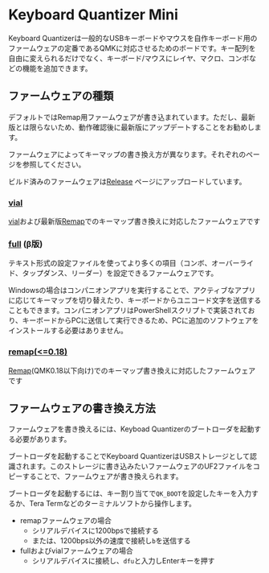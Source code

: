 # Keyboard Quantizer Mini

Keyboard Quantizerは一般的なUSBキーボードやマウスを自作キーボード用のファームウェアの定番であるQMKに対応させるためのボードです。キー配列を自由に変えられるだけでなく、キーボード/マウスにレイヤ、マクロ、コンボなどの機能を追加できます。

## ファームウェアの種類

デフォルトではRemap用ファームウェアが書き込まれています。ただし、最新版とは限らないため、動作確認後に最新版にアップデートすることをお勧めします。

ファームウェアによってキーマップの書き換え方が異なります。それぞれのページを参照してください。

ビルド済みのファームウェアは[Release](https://github.com/sekigon-gonnoc/keyboard-quantizer-doc/releases) ページにアップロードしています。

### [vial](vial.md)

[vial](https://vial.rocks/)および最新版[Remap](https://remap-keys.app/)でのキーマップ書き換えに対応したファームウェアです

### [full](full.md) (β版)

テキスト形式の設定ファイルを使ってより多くの項目（コンボ、オーバーライド、タップダンス、リーダー）を設定できるファームウェアです。

Windowsの場合はコンパニオンアプリを実行することで、アクティブなアプリに応じてキーマップを切り替えたり、キーボードからユニコード文字を送信することもできます。コンパニオンアプリはPowerShellスクリプトで実装されており、キーボードからPCに送信して実行できるため、PCに追加のソフトウェアをインストールする必要はありません。

### [remap(<=0.18)](remap.md)

[Remap](https://qmk018.remap-keys.app/)(QMK0.18以下向け)でのキーマップ書き換えに対応したファームウェアです

## ファームウェアの書き換え方法

ファームウェアを書き換えるには、Keyboad Quantizerのブートローダを起動する必要があります。

ブートローダを起動することでKeyboard QuantizerはUSBストレージとして認識されます。このストレージに書き込みたいファームウェアのUF2ファイルをコピーすることで、ファームウェアが書き換えられます。

ブートローダを起動するには、キー割り当てで`QK_BOOT`を設定したキーを入力するか、Tera Termなどのターミナルソフトから操作します。

- remapファームウェアの場合
  - シリアルデバイスに1200bpsで接続する
  - または、1200bps以外の速度で接続し`b`を送信する
- fullおよびvialファームウェアの場合
  - シリアルデバイスに接続し、`dfu`と入力しEnterキーを押す
